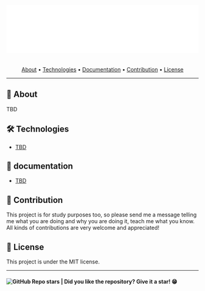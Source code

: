 <section align="center">

  <img src="docs/assets/images/banner.svg" title="Project banner" alt="Project banner" />

  <br>
  <br>

  <!-- badges -->

  <p>
    <a href="#about">About</a> •
    <a href="#technologies">Technologies</a> •
    <a href="#documentation">Documentation</a> •
    <a href="#contribution">Contribution</a> •
    <a href="#license">License</a>
  </p>
</section>

---

<h2 id="about">💬 About</h2>

TBD

<h2 id="technologies"> 🛠️ Technologies</h2>

* [TBD](#)


<h2 id="documentation"> 📜 documentation</h2>

* [TBD](#)

<h2 id="contribution">🤝 Contribution</h2>

<p>
  This project is for study purposes too, so please send me a message telling me what you are doing and why you are doing it, teach me what you know. All kinds of contributions are very welcome and appreciated!
</p>



<h2 id="license"> 📝 License</h2>

This project is under the MIT license.

---

<h4>  
  <img alt="GitHub Repo stars" src="https://img.shields.io/github/stars/andersonbosa/wayback.go?style=social">
  | Did you like the repository? Give it a star! 😁
</h4>


<!-- Links -->